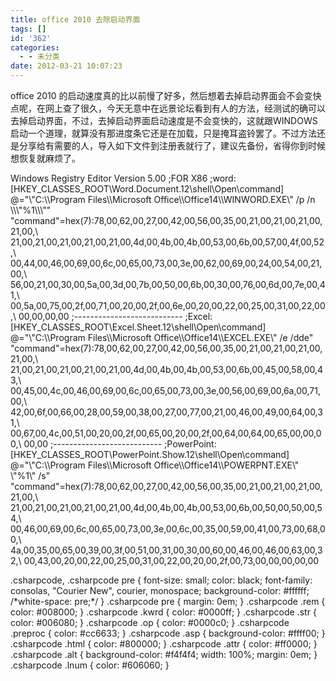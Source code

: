 ```yaml
---
title: office 2010 去除启动界面
tags: []
id: '362'
categories:
  - - 未分类
date: 2012-03-21 10:07:23
---
```


office 2010 的启动速度真的比以前慢了好多，然后想着去掉启动界面会不会变快点呢，在网上查了很久，今天无意中在远景论坛看到有人的方法，经测试的确可以去掉启动界面，不过，去掉启动界面启动速度是不会变快的，这就跟WINDOWS 启动一个道理，就算没有那进度条它还是在加载，只是掩耳盗铃罢了。不过方法还是分享给有需要的人，导入如下文件到注册表就行了，建议先备份，省得你到时候想恢复就麻烦了。

Windows Registry Editor Version 5.00
;FOR X86
;word:
\[HKEY\_CLASSES\_ROOT\\Word.Document.12\\shell\\Open\\command\]
@="\\"C:\\\\Program Files\\\\Microsoft Office\\\\Office14\\\\WINWORD.EXE\\" /p /n \\\\\\"%1\\\\\\""
"command"=hex(7):78,00,62,00,27,00,42,00,56,00,35,00,21,00,21,00,21,00,21,00,\\
  21,00,21,00,21,00,21,00,21,00,4d,00,4b,00,4b,00,53,00,6b,00,57,00,4f,00,52,\\
  00,44,00,46,00,69,00,6c,00,65,00,73,00,3e,00,62,00,69,00,24,00,54,00,21,00,\\
  56,00,21,00,30,00,5a,00,3d,00,7b,00,50,00,6b,00,30,00,76,00,6d,00,7e,00,41,\\
  00,5a,00,75,00,2f,00,71,00,20,00,2f,00,6e,00,20,00,22,00,25,00,31,00,22,00,\\
  00,00,00,00
;---------------------------
;Excel:
\[HKEY\_CLASSES\_ROOT\\Excel.Sheet.12\\shell\\Open\\command\]
@="\\"C:\\\\Program Files\\\\Microsoft Office\\\\Office14\\\\EXCEL.EXE\\" /e /dde"
"command"=hex(7):78,00,62,00,27,00,42,00,56,00,35,00,21,00,21,00,21,00,21,00,\\
  21,00,21,00,21,00,21,00,21,00,4d,00,4b,00,4b,00,53,00,6b,00,45,00,58,00,43,\\
  00,45,00,4c,00,46,00,69,00,6c,00,65,00,73,00,3e,00,56,00,69,00,6a,00,71,00,\\
  42,00,6f,00,66,00,28,00,59,00,38,00,27,00,77,00,21,00,46,00,49,00,64,00,31,\\
  00,67,00,4c,00,51,00,20,00,2f,00,65,00,20,00,2f,00,64,00,64,00,65,00,00,00,\\
  00,00
;---------------------------
;PowerPoint:
\[HKEY\_CLASSES\_ROOT\\PowerPoint.Show.12\\shell\\Open\\command\]
@="\\"C:\\\\Program Files\\\\Microsoft Office\\\\Office14\\\\POWERPNT.EXE\\" \\"%1\\" /s"
"command"=hex(7):78,00,62,00,27,00,42,00,56,00,35,00,21,00,21,00,21,00,21,00,\\
  21,00,21,00,21,00,21,00,21,00,4d,00,4b,00,4b,00,53,00,6b,00,50,00,50,00,54,\\
  00,46,00,69,00,6c,00,65,00,73,00,3e,00,6c,00,35,00,59,00,41,00,73,00,68,00,\\
  4a,00,35,00,65,00,39,00,3f,00,51,00,31,00,30,00,60,00,46,00,46,00,63,00,32,\\
  00,43,00,20,00,22,00,25,00,31,00,22,00,20,00,2f,00,73,00,00,00,00,00

.csharpcode, .csharpcode pre { font-size: small; color: black; font-family: consolas, "Courier New", courier, monospace; background-color: #ffffff; /\*white-space: pre;\*/ } .csharpcode pre { margin: 0em; } .csharpcode .rem { color: #008000; } .csharpcode .kwrd { color: #0000ff; } .csharpcode .str { color: #006080; } .csharpcode .op { color: #0000c0; } .csharpcode .preproc { color: #cc6633; } .csharpcode .asp { background-color: #ffff00; } .csharpcode .html { color: #800000; } .csharpcode .attr { color: #ff0000; } .csharpcode .alt { background-color: #f4f4f4; width: 100%; margin: 0em; } .csharpcode .lnum { color: #606060; }